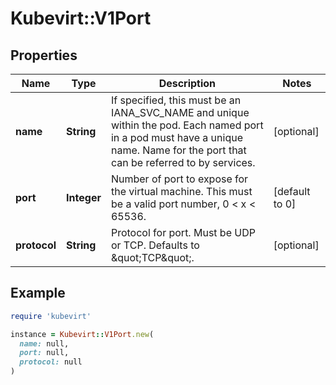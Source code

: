 # Kubevirt::V1Port

## Properties

| Name | Type | Description | Notes |
| ---- | ---- | ----------- | ----- |
| **name** | **String** | If specified, this must be an IANA_SVC_NAME and unique within the pod. Each named port in a pod must have a unique name. Name for the port that can be referred to by services. | [optional] |
| **port** | **Integer** | Number of port to expose for the virtual machine. This must be a valid port number, 0 &lt; x &lt; 65536. | [default to 0] |
| **protocol** | **String** | Protocol for port. Must be UDP or TCP. Defaults to \&quot;TCP\&quot;. | [optional] |

## Example

```ruby
require 'kubevirt'

instance = Kubevirt::V1Port.new(
  name: null,
  port: null,
  protocol: null
)
```

